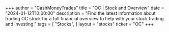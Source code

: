 +++
author = "CashMoneyTrades"
title = "OC | Stock and Overview"
date = "2024-01-12T10:00:00"
description = "Find the latest information about trading OC stock for a full financial overview to help with your stock trading and investing."
tags = [
"Stocks",
]
layout = "stocks"
ticker = "OC"
+++
        


    
        